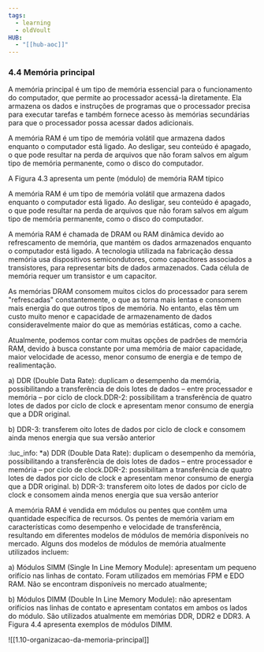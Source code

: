 ```yaml
---
tags:
  - learning
  - oldVoult
HUB:
  - "[[hub-aoc]]"
---
```

### 4.4 Memória principal

A memória principal é um tipo de memória essencial para o funcionamento do computador, que permite ao processador acessá-la diretamente. Ela armazena os dados e instruções de programas que o processador precisa para executar tarefas e também fornece acesso às memórias secundárias para que o processador possa acessar dados adicionais.

A memória RAM é um tipo de memória volátil que armazena dados enquanto o computador está ligado. Ao desligar, seu conteúdo é apagado, o que pode resultar na perda de arquivos que não foram salvos em algum tipo de memória permanente, como o disco do computador.

A Figura 4.3 apresenta um pente (módulo) de memória RAM típico


A memória RAM é um tipo de memória volátil que armazena dados enquanto o computador está ligado. Ao desligar, seu conteúdo é apagado, o que pode resultar na perda de arquivos que não foram salvos em algum tipo de memória permanente, como o disco do computador.

A memória RAM é chamada de DRAM ou RAM dinâmica devido ao refrescamento de memória, que mantém os dados armazenados enquanto o computador está ligado. A tecnologia utilizada na fabricação dessa memória usa dispositivos semicondutores, como capacitores associados a transistores, para representar bits de dados armazenados. Cada célula de memória requer um transistor e um capacitor.

As memórias DRAM consomem muitos ciclos do processador para serem "refrescadas" constantemente, o que as torna mais lentas e consomem mais energia do que outros tipos de memória. No entanto, elas têm um custo muito menor e capacidade de armazenamento de dados consideravelmente maior do que as memórias estáticas, como a cache.

Atualmente, podemos contar com muitas opções de padrões de memória RAM, devido à busca constante por uma memória de maior capacidade, maior velocidade de acesso, menor consumo de energia e de tempo de realimentação.


a) DDR (Double Data Rate): duplicam o desempenho da memória, possibilitando a transferência de dois lotes de dados – entre processador e memória – por ciclo de clock.DDR-2: possibilitam a transferência de quatro lotes de dados por ciclo de clock e apresentam menor consumo de energia que a DDR original. 

b) DDR-3: transferem oito lotes de dados por ciclo de clock e consomem ainda menos energia que sua versão anterior

:luc_info:
*a) DDR (Double Data Rate): duplicam o desempenho da memória, possibilitando a transferência de dois lotes de dados – entre processador e memória – por ciclo de clock.DDR-2: possibilitam a transferência de quatro lotes de dados por ciclo de clock e apresentam menor consumo de energia que a DDR original. b) DDR-3: transferem oito lotes de dados por ciclo de clock e consomem ainda menos energia que sua versão anterior

A memória RAM é vendida em módulos ou pentes que contêm uma quantidade específica de recursos. Os pentes de memória variam em características como desempenho e velocidade de transferência, resultando em diferentes modelos de módulos de memória disponíveis no mercado. Alguns dos modelos de módulos de memória atualmente utilizados incluem:

a) Módulos SIMM (Single In Line Memory Module): apresentam um pequeno orifício nas linhas de contato. Foram utilizados em memórias FPM e EDO RAM. Não se encontram disponíveis no mercado atualmente;

b) Módulos DIMM (Double In Line Memory Module): não apresentam orifícios nas linhas de contato e apresentam contatos em ambos os lados do módulo. São utilizados atualmente em memórias DDR, DDR2 e DDR3. A Figura 4.4 apresenta exemplos de módulos DIMM.

![[1.10-organizacao-da-memoria-principal]]